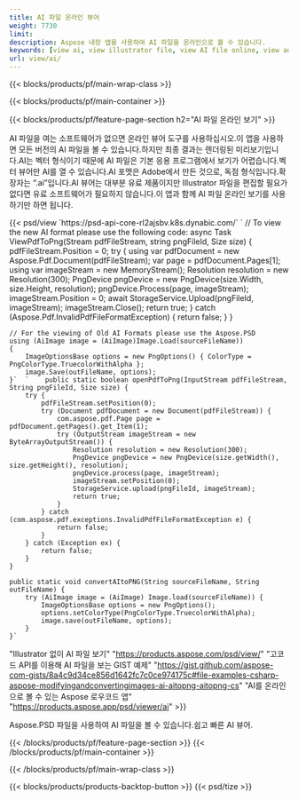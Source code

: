 ```yaml
---
title: AI 파일 온라인 뷰어
weight: 7730
limit: 
description: Aspose 내장 앱을 사용하여 AI 파일을 온라인으로 볼 수 있습니다.
keywords: [view ai, view illustrator file, view AI file online, view adobe illustrator, ai file preview, ai format view]
url: view/ai/
---
```


{{< blocks/products/pf/main-wrap-class >}}


{{< blocks/products/pf/main-container >}}

{{< blocks/products/pf/feature-page-section h2="AI 파일 온라인 보기" >}}
<p>AI 파일을 여는 소프트웨어가 없으면 온라인 뷰어 도구를 사용하십시오.이 앱을 사용하면 모든 버전의 AI 파일을 볼 수 있습니다.하지만 최종 결과는 렌더링된 미리보기입니다.AI는 벡터 형식이기 때문에 AI 파일은 기본 응용 프로그램에서 보기가 어렵습니다.벡터 뷰어만 AI를 열 수 있습니다.AI 포맷은 Adobe에서 만든 것으로, 독점 형식입니다.확장자는 “.ai”입니다.AI 뷰어는 대부분 유료 제품이지만 Illustrator 파일을 편집할 필요가 없다면 유료 소프트웨어가 필요하지 않습니다.이 앱과 함께 AI 파일 온라인 보기를 사용하기만 하면 됩니다.</p>
{{< psd/view `https://psd-api-core-rl2ajsbv.k8s.dynabic.com/` 
`	// To view the new AI format please use the following code:
	async Task<bool> ViewPdfToPng(Stream pdfFileStream, string pngFileId, Size size)
	{
		pdfFileStream.Position = 0;
		try
		{
			using var pdfDocument = new Aspose.Pdf.Document(pdfFileStream);
			var page = pdfDocument.Pages[1];
			using var imageStream = new MemoryStream();
			Resolution resolution = new Resolution(300);
			PngDevice pngDevice = new PngDevice(size.Width, size.Height, resolution);
			pngDevice.Process(page, imageStream);
			imageStream.Position = 0;
			await StorageService.Upload(pngFileId, imageStream);
			imageStream.Close();
			return true;
		}
		catch (Aspose.Pdf.InvalidPdfFileFormatException)
		{
			return false;
		}
	}
	
	// For the viewing of Old AI Formats please use the Aspose.PSD
	using (AiImage image = (AiImage)Image.Load(sourceFileName))
	{
		ImageOptionsBase options = new PngOptions() { ColorType = PngColorType.TruecolorWithAlpha };
		image.Save(outFileName, options);
	}`  `    public static boolean openPdfToPng(InputStream pdfFileStream, String pngFileId, Size size) {
        try {
            pdfFileStream.setPosition(0);
            try (Document pdfDocument = new Document(pdfFileStream)) {
                com.aspose.pdf.Page page = pdfDocument.getPages().get_Item(1);
                try (OutputStream imageStream = new ByteArrayOutputStream()) {
                    Resolution resolution = new Resolution(300);
                    PngDevice pngDevice = new PngDevice(size.getWidth(), size.getHeight(), resolution);
                    pngDevice.process(page, imageStream);
                    imageStream.setPosition(0);
                    StorageService.upload(pngFileId, imageStream);
                    return true;
                }
            } catch (com.aspose.pdf.exceptions.InvalidPdfFileFormatException e) {
                return false;
            }
        } catch (Exception ex) {
            return false;
        }
    }

    public static void convertAItoPNG(String sourceFileName, String outFileName) {
        try (AiImage image = (AiImage) Image.load(sourceFileName)) {
            ImageOptionsBase options = new PngOptions();
            options.setColorType(PngColorType.TruecolorWithAlpha);
            image.save(outFileName, options);
        }
    }` 
"Illustrator 없이 AI 파일 보기" "https://products.aspose.com/psd/view/" 
"고코드 API를 이용해 AI 파일을 보는 GIST 예제" "https://gist.github.com/aspose-com-gists/8a4c9d34ce856d1642fc7c0ce974175c#file-examples-csharp-aspose-modifyingandconvertingimages-ai-aitopng-aitopng-cs" 
"AI를 온라인으로 볼 수 있는 Aspose 로우코드 앱" "https://products.aspose.app/psd/viewer/ai" >}}
<p>Aspose.PSD 파일을 사용하여 AI 파일을 볼 수 있습니다.쉽고 빠른 AI 뷰어.</p>
{{< /blocks/products/pf/feature-page-section >}}
{{< /blocks/products/pf/main-container >}}


{{< /blocks/products/pf/main-wrap-class >}}

{{< blocks/products/products-backtop-button >}}
{{< psd/tize >}}
